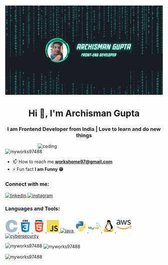 ![logo](https://github.com/Myworks97488/Myworks97488/blob/main/ggggg.png)
<h1 align="center">Hi 👋, I'm Archisman Gupta</h1>
<h3 align="center">I am Frontend Developer from India | Love to learn and do new things</h3>

<!-- Updated Coding GIF -->
<img align="right" alt="coding" width="400" src="https://github.com/user-attachments/assets/b0634ae4-6a7d-43eb-b999-d168008c81d3" />

<p align="left">
  <img src="https://komarev.com/ghpvc/?username=myworks97488&label=Profile%20views&color=0e75b6&style=flat" alt="myworks97488" />
</p>

- 📫 How to reach me **workshome97@gmail.com**  
- ⚡ Fun fact **I am Funny 😁**

<h3 align="left">Connect with me:</h3>
<p align="left">
<a href="https://www.linkedin.com/in/archisman-gupta-1655542a9" target="blank">
  <img align="center" src="https://raw.githubusercontent.com/rahuldkjain/github-profile-readme-generator/master/src/images/icons/Social/linked-in-alt.svg" alt="linkedin" height="30" width="40" />
</a>
<a href="https://www.instagram.com/avirajgtpta?igsh=zm9qexuwbwl5d3h2" target="blank">
  <img align="center" src="https://raw.githubusercontent.com/rahuldkjain/github-profile-readme-generator/master/src/images/icons/Social/instagram.svg" alt="instagram" height="30" width="40" />
</a>
</p>

<h3 align="left">Languages and Tools:</h3>
<p align="left">
  <a href="https://www.cprogramming.com/" target="_blank" rel="noreferrer">
    <img src="https://raw.githubusercontent.com/devicons/devicon/master/icons/c/c-original.svg" alt="c" width="40" height="40"/>
  </a>
  <a href="https://www.w3schools.com/css/" target="_blank" rel="noreferrer">
    <img src="https://raw.githubusercontent.com/devicons/devicon/master/icons/css3/css3-original-wordmark.svg" alt="css3" width="40" height="40"/>
  </a>
  <a href="https://www.w3.org/html/" target="_blank" rel="noreferrer">
    <img src="https://raw.githubusercontent.com/devicons/devicon/master/icons/html5/html5-original-wordmark.svg" alt="html5" width="40" height="40"/>
  </a>
  <a href="https://developer.mozilla.org/en-US/docs/Web/JavaScript" target="_blank" rel="noreferrer">
    <img src="https://raw.githubusercontent.com/devicons/devicon/master/icons/javascript/javascript-original.svg" alt="javascript" width="40" height="40"/>
  </a>
  <!-- ✅ Java PNG Icon (Guaranteed to show) -->
  <a href="https://www.java.com" target="_blank" rel="noreferrer">
    <img src="https://cdn-icons-png.flaticon.com/512/226/226777.png" alt="java" width="40" height="40"/>
  </a>
  <a href="https://www.python.org" target="_blank" rel="noreferrer">
    <img src="https://raw.githubusercontent.com/devicons/devicon/master/icons/python/python-original.svg" alt="python" width="40" height="40"/>
  </a>
  <a href="https://www.mysql.com/" target="_blank" rel="noreferrer">
    <img src="https://raw.githubusercontent.com/devicons/devicon/master/icons/mysql/mysql-original-wordmark.svg" alt="mysql" width="40" height="40"/>
  </a>
  <a href="https://www.linux.org/" target="_blank" rel="noreferrer">
    <img src="https://raw.githubusercontent.com/devicons/devicon/master/icons/linux/linux-original.svg" alt="linux" width="40" height="40"/>
  </a>
  <a href="https://aws.amazon.com/" target="_blank" rel="noreferrer">
    <img src="https://raw.githubusercontent.com/devicons/devicon/master/icons/amazonwebservices/amazonwebservices-original-wordmark.svg" alt="aws" width="50" height="50"/>
  </a>
  <a href="https://www.kaspersky.com" target="_blank" rel="noreferrer">
    <img src="https://cdn-icons-png.flaticon.com/512/3066/3066375.png" alt="cybersecurity" width="45" height="45"/>
  </a>
</p>




<p><img align="left" src="https://github-readme-stats.vercel.app/api/top-langs?username=myworks97488&show_icons=true&locale=en&layout=compact" alt="myworks97488" /></p>

<p>&nbsp;<img align="center" src="https://github-readme-stats.vercel.app/api?username=myworks97488&show_icons=true&locale=en" alt="myworks97488" /></p>

<p><img align="center" src="https://github-readme-streak-stats.herokuapp.com/?user=myworks97488&" alt="myworks97488" /></p>
